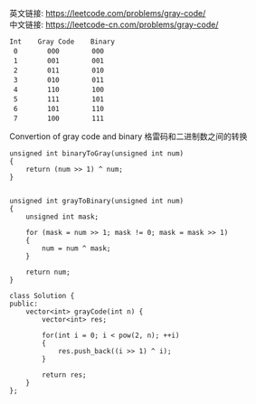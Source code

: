 
英文链接: https://leetcode.com/problems/gray-code/  
中文链接: https://leetcode-cn.com/problems/gray-code/


```
Int    Gray Code    Binary
 0  　　  000        000
 1  　　  001        001
 2   　 　011        010
 3   　 　010        011
 4   　 　110        100
 5   　 　111        101
 6   　 　101        110
 7   　　 100        111
```

Convertion of gray code and binary 格雷码和二进制数之间的转换 

```
unsigned int binaryToGray(unsigned int num)
{
    return (num >> 1) ^ num;
}
 

unsigned int grayToBinary(unsigned int num)
{
    unsigned int mask;
    
    for (mask = num >> 1; mask != 0; mask = mask >> 1)
    {
        num = num ^ mask;
    }

    return num;
}
```

```
class Solution {
public:
    vector<int> grayCode(int n) {
        vector<int> res;

        for(int i = 0; i < pow(2, n); ++i)
        {
            res.push_back((i >> 1) ^ i);
        }

        return res;
    }
};
```
